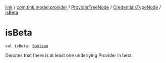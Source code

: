 [link](../../../index.md) / [com.tink.model.provider](../../index.md) / [ProviderTreeNode](../index.md) / [CredentialsTypeNode](index.md) / [isBeta](./is-beta.md)

# isBeta

`val isBeta: `[`Boolean`](https://kotlinlang.org/api/latest/jvm/stdlib/kotlin/-boolean/index.html)

Denotes that there is at least one underlying Provider in beta.

